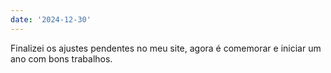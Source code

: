 ```yaml
---
date: '2024-12-30'
---
```


Finalizei os ajustes pendentes no meu site, agora é comemorar e iniciar um ano com bons trabalhos.
